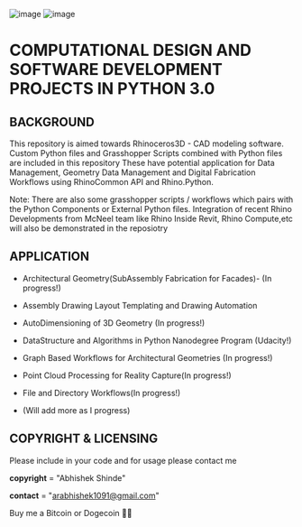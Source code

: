 ![image](https://drive.google.com/uc?export=view&id=1d56iDf8d4U-FVWdfzsx-ODAA7CtK7s6g)
![image](https://drive.google.com/uc?export=view&id=1S5OdxS-TK-Ylx5xsAUYk4IqusQGLo-k2)

COMPUTATIONAL DESIGN  AND SOFTWARE DEVELOPMENT PROJECTS IN PYTHON 3.0
======================================================================


BACKGROUND
----------

This repository is aimed towards Rhinoceros3D  - CAD  modeling software.
Custom Python files and Grasshopper Scripts combined with Python files are included in this repository
These have potential application for Data Management, Geometry Data Management and Digital Fabrication Workflows using RhinoCommon API and Rhino.Python.

Note: There are also some grasshopper scripts / workflows which pairs with the Python Components or External Python files. 
Integration of recent Rhino Developments from McNeel team like Rhino Inside Revit, Rhino Compute,etc will also be demonstrated in the reposiotry


APPLICATION
------------

- Architectural Geometry(SubAssembly Fabrication for Facades)- (In progress!)

- Assembly Drawing Layout Templating and Drawing Automation

- AutoDimensioning of 3D Geometry (In progress!)

- DataStructure and Algorithms in Python Nanodegree Program (Udacity!)

- Graph Based Workflows for Architectural Geometries (In progress!)

- Point Cloud Processing for Reality Capture(In progress!)

- File and Directory Workflows(In progress!)

- (Will add more as I progress)


COPYRIGHT & LICENSING
---------------------

Please include in your code and for usage please contact me

__copyright__ = "Abhishek Shinde"

__contact__ = "arabhishek1091@gmail.com"

Buy me a Bitcoin or Dogecoin 🧘‍♂️ 

